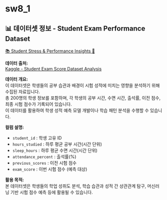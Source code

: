 # sw8_1

## 📊 데이터셋 정보 - Student Exam Performance Dataset


[📚 Student Stress & Performance Insights 🌟](https://www.kaggle.com/code/sulaniishara/student-stress-performance-insights)

**데이터 출처:**  
[Kaggle - Student Exam Score Dataset Analysis](https://www.kaggle.com/datasets/grandmaster07/student-exam-score-dataset-analysis)


**데이터 개요:**  
이 데이터셋은 학생들의 공부 습관과 배경이 시험 성적에 미치는 영향을 분석하기 위해 수집된 자료입니다.  
총 200명의 학생 정보를 포함하며, 각 학생의 공부 시간, 수면 시간, 출석률, 이전 점수, 최종 시험 점수가 기록되어 있습니다.  
이 데이터를 활용하여 학생 성적 예측 모델 개발이나 학습 패턴 분석을 수행할 수 있습니다.

**컬럼 설명:**  
- `student_id` : 학생 고유 ID  
- `hours_studied` : 하루 평균 공부 시간(시간 단위)  
- `sleep_hours` : 하루 평균 수면 시간(시간 단위)  
- `attendance_percent` : 출석률(%)  
- `previous_scores` : 이전 시험 점수  
- `exam_score` : 이번 시험 점수 (예측 대상)

**활용 목적:**  
본 데이터셋은 학생들의 학업 성취도 분석, 학습 습관과 성적 간 상관관계 탐구, 머신러닝 기반 시험 점수 예측 등에 활용될 수 있습니다.

